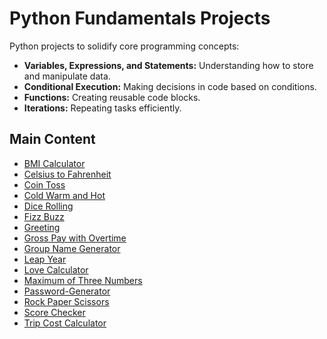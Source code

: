 # Python Fundamentals Projects
Python projects to solidify core programming concepts:

- **Variables, Expressions, and Statements:** Understanding how to store and manipulate data.
- **Conditional Execution:** Making decisions in code based on conditions.
- **Functions:** Creating reusable code blocks.
- **Iterations:** Repeating tasks efficiently.

## Main Content
- [BMI Calculator](https://github.com/basmajou/python-fundamentals-projects/tree/main/bmi-calculator)
- [Celsius to Fahrenheit](https://github.com/basmajou/python-fundamentals-projects/tree/main/celsius-to-fahrenheit)
- [Coin Toss](https://github.com/basmajou/python-fundamentals-projects/tree/main/coin-toss)
- [Cold Warm and Hot](https://github.com/basmajou/python-fundamentals-projects/tree/main/cold-warm-and-hot)
- [Dice Rolling](https://github.com/basmajou/python-fundamentals-projects/tree/main/dice-rolling)
- [Fizz Buzz](https://github.com/basmajou/python-fundamentals-projects/tree/main/fizz-buzz)
- [Greeting](https://github.com/basmajou/python-fundamentals-projects/tree/main/greeting)
- [Gross Pay with Overtime](https://github.com/basmajou/python-fundamentals-projects/tree/main/gross-pay-with-overtime)
- [Group Name Generator](https://github.com/basmajou/python-fundamentals-projects/tree/main/group-name-generator)
- [Leap Year](https://github.com/basmajou/python-fundamentals-projects/tree/main/leap-year)
- [Love Calculator](https://github.com/basmajou/python-fundamentals-projects/tree/main/love-calculator)
- [Maximum of Three Numbers](https://github.com/basmajou/python-fundamentals-projects/tree/main/maximum-of-three-numbers)
- [Password-Generator](https://github.com/basmajou/python-fundamentals-projects/tree/main/password-generator)
- [Rock Paper Scissors](https://github.com/basmajou/python-fundamentals-projects/tree/main/rock-paper-scissors)
- [Score Checker](https://github.com/basmajou/python-fundamentals-projects/tree/main/score-checker)
- [Trip Cost Calculator](https://github.com/basmajou/python-fundamentals-projects/tree/main/trip-cost-calculator)
